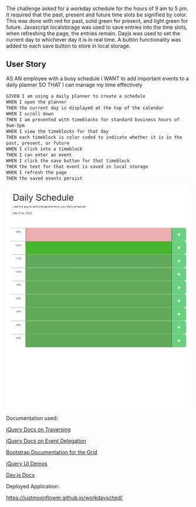 
The challenge asked for a workday schedule for the hours of 9 am to 5 pm. It required that the past, present and future time slots be signified by color. This was done with 
red for past, solid green for present, and light green for future. Javascript localstorage was used to save entries into the time slots, when refreshing the page, the entries remain.
Dayjs was used to set the current day to whichever day it is in real time. A button functionality was added to each save button to store in local storage.

## User Story
AS AN employee with a busy schedule
I WANT to add important events to a daily planner
SO THAT I can manage my time effectively
```
GIVEN I am using a daily planner to create a schedule
WHEN I open the planner
THEN the current day is displayed at the top of the calendar
WHEN I scroll down
THEN I am presented with timeblocks for standard business hours of 9am-5pm
WHEN I view the timeblocks for that day
THEN each timeblock is color coded to indicate whether it is in the past, present, or future
WHEN I click into a timeblock
THEN I can enter an event
WHEN I click the save button for that timeblock
THEN the text for that event is saved in local storage
WHEN I refresh the page
THEN the saved events persist
```
![Alt text](image.png)


Documentation used:

[jQuery Docs on Traversing](https://api.jquery.com/category/traversing) 

[jQuery Docs on Event Delegation](https://learn.jquery.com/events/event-delegation/)

[Bootstrap Documentation for the Grid](https://getbootstrap.com/docs/5.1/layout/grid/)

[jQuery UI Demos](https://jqueryui.com/demos/)

[Day.js Docs](https://day.js.org/docs/en/display/format)

Deployed Application:

https://justmoonflower.github.io/workdaysched/